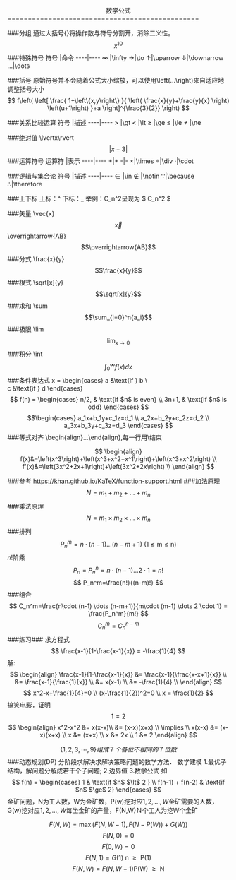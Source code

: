 <center style=“color:red”>数学公式</center>
===============================================

###分组
通过大括号{}将操作数与符号分割开，消除二义性。
$$ x^{10} $$
###特殊符号
符号 |命令
----|----
$\infty$ |\infty
$\to$|\to
$\uparrow$|\uparrow
$\downarrow$|\downarrow
$\dots$|\dots

###括号
原始符号并不会随着公式大小缩放，可以使用\left(...\right)来自适应地调整括号大小
$$
f\left(
   \left[ 
     \frac{
       1+\left\{x,y\right\}
     }{
       \left(
          \frac{x}{y}+\frac{y}{x}
       \right)
       \left(u+1\right)
     }+a
   \right]^{\frac{3}{2}}
\right)
$$


###关系比较运算
符号 |描述
----|----
$\gt$ |\gt
$\lt$ |\lt
$\ge$ |\ge
$\le$ |\le
$\ne$ |\ne

###绝对值
\lvertx\rvert
$$
\lvert{x-3}\rvert
$$
###运算符号
运算符 |表示
----|----
+|+
-|-
$\times$|\times
$\div$|\div
$\cdot$|\cdot

###逻辑与集合论
符号 |描述
----|----
$\in$ |\in
$\notin$ |\notin
$\because$|\because
$\therefore$|\therefore

###上下标
上标：^
下标：_
举例：C_n^2呈现为 $ C_n^2 $

###矢量
\vec{x}
$$\vec{x}$$
\overrightarrow{AB}
$$\overrightarrow{AB}$$
###分式
\frac{x}{y}
$$\frac{x}{y}$$
###根式
\sqrt[x]{y}
$$\sqrt[x]{y}$$
###求和
\sum
$$\sum_{i=0}^n{a_i}$$
###极限
\lim
$$\lim_{x\to 0}$$
###积分
\int
$$\int_0^\infty{f(x)dx}$$
###条件表达式
x = \begin{cases}
   a &\text{if } b  \\\
   c &\text{if } d
\end{cases}
$$ f(n) =
\begin{cases}
n/2,  & \text{if $n$ is even} \\
3n+1, & \text{if $n$ is odd}
\end{cases}
$$
$$\begin{cases}
a_1x+b_1y+c_1z=d_1 \\ 
a_2x+b_2y+c_2z=d_2 \\ 
a_3x+b_3y+c_3z=d_3
\end{cases}
$$
###等式对齐
\begin{align}…\end{align},每一行用\\结束

$$
\begin{align}
f(x)&=\left(x^3\right)+\left(x^3+x^2+x^1\right)+\left(x^3+x^2\right) \\
f'(x)&=\left(3x^2+2x+1\right)+\left(3x^2+2x\right) \\
\end{align}
$$

###参考
https://khan.github.io/KaTeX/function-support.html
###加法原理
$$
N = m_1+m_2+\dots+m_n 
$$
###乘法原理
$$
N = m_1\times m_2\times \dots \times m_n 
$$
###排列
$$
P_n^m=n\cdot (n-1) \dots (n-m+1)    \text{ (1$\le$m$\le$n) }
$$
$n!$阶乘
$$
P_n=P_n^n=n\cdot (n-1) \dots 2 \cdot 1 = n!
$$
$$
P_n^m=\frac{n!}{(n-m)!}
$$
###组合
$$
C_n^m=\frac{n\cdot (n-1) \dots (n-m+1)}{m\cdot (m-1) \dots 2 \cdot 1} = \frac{P_n^m}{m!}
$$
$$
C_n^m=C_n^{n-m}
$$
###练习###
求方程式
$$
\frac{x-1}{1-\frac{x-1}{x}} = -\frac{1}{4}
$$
解:
$$
\begin{align}
\frac{x-1}{1-\frac{x-1}{x}} &= \frac{x-1}{\frac{x-x+1}{x}} \\
&= \frac{x-1}{\frac{1}{x}} \\
&= x(x-1) \\
&= -\frac{1}{4} \\
\end{align}
$$
$$
x^2-x+\frac{1}{4}=0 \\
(x-\frac{1}{2})^2=0 \\
x = \frac{1}{2}
$$
搞笑电影，证明
$$
1=2
$$
$$
\begin{align}
x^2-x^2 &= x(x-x)\\
&= (x-x)(x+x) \\
\implies \\
x(x-x) &= (x-x)(x+x) \\
x &= (x+x) \\
x &= 2x \\
1 &= 2
\end{align}
$$

$$
\{1,2,3,\cdots,9\}组成７个各位不相同的７位数
$$
###动态规划(DP)
分阶段求解决求解决策略问题的数学方法．
数学建模
1.最优子结构，解问题分解成若干个子问题;
2.边界值
3.数学公式
如
$$ f(n) =
\begin{cases}
1 & \text{if $n$ $\lt$  2 } \\
f(n-1) + f(n-2) & \text{if $n$ $\ge$  2}
\end{cases}
$$
金矿问题，N为工人数，W为金矿数，P(w)挖对应${1,2,\dots,W}$金矿需要的人数，G(w)挖对应${1,2,\dots,W}$每坐金矿的产量，F(N,W)Ｎ个工人为挖Ｗ个金矿

$$ 
F(N,W) = \max(F(N,W-1),F(N-P(W)) + G(W)) 
$$
$$
F(N,0) = 0
$$
$$
F(0,W) = 0
$$
$$
F(N,1) = G(1) \text{ n $\ge$ P(1)}
$$
$$
F(N,W) = F(N,W-1) \text{P(W) $\ge$ N}
$$
